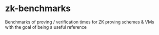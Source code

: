 # zk-benchmarks
Benchmarks of proving / verification times for ZK proving schemes &amp; VMs with the goal of being a useful reference
